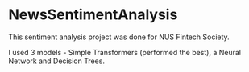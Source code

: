 # NewsSentimentAnalysis

This sentiment analysis project was done for NUS Fintech Society. 

I used 3 models - Simple Transformers (performed the best), a Neural Network and Decision Trees. 
